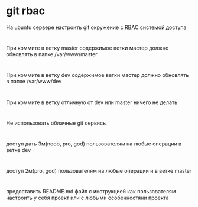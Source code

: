 # git rbac

На ubuntu сервере настроить git окружение с RBAC системой доступа 

#
При коммите в ветку master содержимое ветки мастер должно обновлять в папке /var/www/master

#
При коммите в ветку dev содержимое ветки мастер должно обновлять в папке /var/www/dev

#
При коммите в ветку отличную от dev или master ничего не делать

#
Не использовать облачные git сервисы

#
доступ дать 3м(noob, pro, god) пользователям на любые операции в ветке dev

#
доступ 2м(pro, god) пользователям на любые операции и в ветке master

#
предоставить README.md файл с инструкцией как пользователям настроить у себя проект или с любыми особенностяни проекта 
